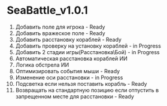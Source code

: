 # SeaBattle_v1.0.1

1. Добавить поле для игрока - Ready
2. Добавить вражеское поле - Ready
3. Добавить расстановку кораблей - Ready
4. Добавить проверку на установку кораблей - in Progress
5. Добавить 2 стадии игры(Расстановка\Бой) - in Progress
6. Автоматическая расстановка кораблей ИИ
7. Логика обстрела ИИ
8. Оптимизировать события мыши - Ready
9. Изменение оси расстановки - in Progress
10. Подсветка если нельзя поставить корабль - Ready
11. Возвращать на стандартную позицию если отпустить в запрещенном месте для расстановки - Ready

